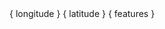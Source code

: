 <div id="root"></div>
{ longitude }
{ latitude }
{ features }
<script id="bundle" async src="https://41da-2806-2f0-7420-dbe3-7f57-ae7-579a-90df.ngrok.io/dist/index_bundle.js"></script>
        
<script>

    var script = document.querySelector('#bundle');
    script.addEventListener('load', function() {
    

    const MAPBOX_ACCESS_TOKEN = "pk.eyJ1Ijoiem9layIsImEiOiJjaWc0b2ZmaXozMTlzdXNtNXR4bzF3bWI3In0.Qiyq_HteQro9bmzovEa-3w";
    const initialViewState = {
        longitude: parseFloat(document.querySelector(".longitude").textContent),
        latitude: parseFloat(document.querySelector(".latitude").textContent),
        zoom: 12
    };

    function App() {
        const [features, setFeatures] = $.React.useState(JSON.parse(document.querySelector(".features").textContent.replaceAll("'", '"')));
        const [mode, setMode] = $.React.useState(() => $.Nebula.Modes.DrawPolygonMode);
        const [selectedFeatureIndexes] = $.React.useState([]);


        
        const layer = new $.Nebula.Layers.EditableGeoJsonLayer({
            data: features,
            mode,
            selectedFeatureIndexes,
            onEdit: ({ updatedData }) => {
                console.log(updatedData);
                setFeatures(updatedData);
            }
        });

        return $.React.createElement("div", null,
            $.React.createElement($.Nebula.DeckGL, {
                initialViewState: initialViewState,
                controller: {
                    doubleClickZoom: false
                },
                layers: [layer],
                getCursor: layer.getCursor.bind(layer)

            },
                $.React.createElement($.StaticMap, {
                    mapboxAccessToken: MAPBOX_ACCESS_TOKEN,
                    mapStyle:"mapbox://styles/mapbox/streets-v9"
                })
            ),
            $.React.createElement("div", {
                style: { position: "absolute", top: 0, right: 0, color: "white" }
            }, 
                $.React.createElement("button", {
                    onClick: () => setMode(() => $.Nebula.Modes.DrawLineStringMode),
                    style: { background: mode === $.Nebula.Modes.DrawLineStringMode ? "#3090e0" : null }
                }, "Line"),

                $.React.createElement("button", {
                    onClick: () => setMode(() => $.Nebula.Modes.DrawPolygonMode),
                    style: { background: mode === $.Nebula.Modes.DrawPolygonMode ? "#3090e0" : null }
                }, "Polygon")
            )
        )
    }

    var container = document.getElementById('root');
    var root = $.ReactDOM.createRoot(container);
    root.render($.React.createElement(App, null));

    });
</script>